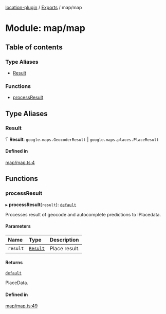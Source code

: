 [location-plugin](../README.md) / [Exports](../modules.md) / map/map

# Module: map/map

## Table of contents

### Type Aliases

- [Result](map_map.md#result)

### Functions

- [processResult](map_map.md#processresult)

## Type Aliases

### Result

Ƭ **Result**: `google.maps.GeocoderResult` \| `google.maps.places.PlaceResult`

#### Defined in

[map/map.ts:4](https://github.com/hitendrarao/location/blob/d401e71/src/map/map.ts#L4)

## Functions

### processResult

▸ **processResult**(`result`): [`default`](../interfaces/interface_placedata.default.md)

Processes result of geocode and autocomplete predictions to IPlacedata.

#### Parameters

| Name | Type | Description |
| :------ | :------ | :------ |
| `result` | [`Result`](map_map.md#result) | Place result. |

#### Returns

[`default`](../interfaces/interface_placedata.default.md)

PlaceData.

#### Defined in

[map/map.ts:49](https://github.com/hitendrarao/location/blob/d401e71/src/map/map.ts#L49)
